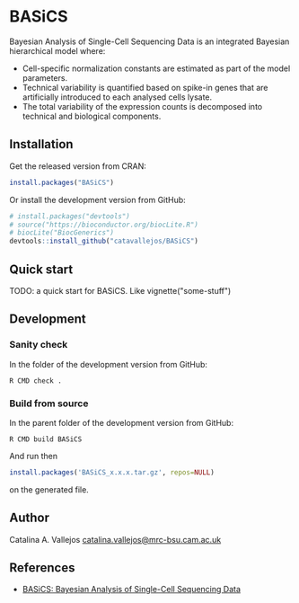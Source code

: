 # BASiCS
Bayesian Analysis of Single-Cell Sequencing Data is an integrated Bayesian hierarchical model where:

- Cell-specific normalization constants are estimated as part of the model parameters.
- Technical variability is quantified based on spike-in genes that are artificially introduced to each analysed cells lysate.
- The total variability of the expression counts is decomposed into technical and biological components.

## Installation

Get the released version from CRAN:

```R
install.packages("BASiCS")
```

Or install the development version from GitHub:

```R
# install.packages("devtools")
# source("https://bioconductor.org/biocLite.R")
# biocLite("BiocGenerics")
devtools::install_github("catavallejos/BASiCS")
```

## Quick start

TODO: a quick start for BASiCS. Like vignette("some-stuff")

## Development

### Sanity check

In the folder of the development version from GitHub:

```
R CMD check .
```

### Build from source

In the parent folder of the development version from GitHub:

```
R CMD build BASiCS
```

And run then

```R
install.packages('BASiCS_x.x.x.tar.gz', repos=NULL)
```

on the generated file.

## Author

Catalina A. Vallejos <catalina.vallejos@mrc-bsu.cam.ac.uk>

## References

- [BASiCS: Bayesian Analysis of Single-Cell Sequencing Data](http://www.ncbi.nlm.nih.gov/pubmed/26107944)
